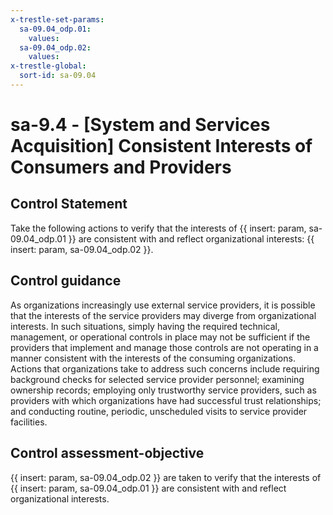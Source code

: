 ```yaml
---
x-trestle-set-params:
  sa-09.04_odp.01:
    values:
  sa-09.04_odp.02:
    values:
x-trestle-global:
  sort-id: sa-09.04
---
```


# sa-9.4 - \[System and Services Acquisition\] Consistent Interests of Consumers and Providers

## Control Statement

Take the following actions to verify that the interests of {{ insert: param, sa-09.04_odp.01 }} are consistent with and reflect organizational interests: {{ insert: param, sa-09.04_odp.02 }}.

## Control guidance

As organizations increasingly use external service providers, it is possible that the interests of the service providers may diverge from organizational interests. In such situations, simply having the required technical, management, or operational controls in place may not be sufficient if the providers that implement and manage those controls are not operating in a manner consistent with the interests of the consuming organizations. Actions that organizations take to address such concerns include requiring background checks for selected service provider personnel; examining ownership records; employing only trustworthy service providers, such as providers with which organizations have had successful trust relationships; and conducting routine, periodic, unscheduled visits to service provider facilities.

## Control assessment-objective

{{ insert: param, sa-09.04_odp.02 }} are taken to verify that the interests of {{ insert: param, sa-09.04_odp.01 }} are consistent with and reflect organizational interests.
